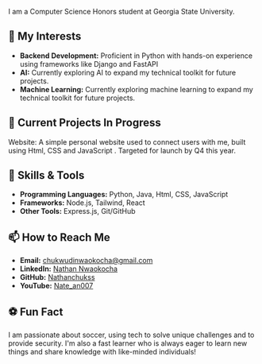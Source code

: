 I am a Computer Science Honors student at Georgia State University. 

👀 My Interests
--------------------------------------------------------------------------------------------------------------------------------------------------------
- **Backend Development:** Proficient in Python with hands-on experience using frameworks like Django and FastAPI 
- **AI:** Currently exploring AI to expand my technical toolkit for future projects.
- **Machine Learning:** Currently exploring machine learning to expand my technical toolkit for future projects.

🌟 Current Projects In Progress
--------------------------------------------------------------------------------------------------------------------------------------------------------
Website: A simple personal website used to connect users with me, built using Html, CSS and JavaScript . Targeted for launch by Q4 this year.

🔧 Skills & Tools
--------------------------------------------------------------------------------------------------------------------------------------------------------
- **Programming Languages:** Python, Java, Html, CSS, JavaScript
- **Frameworks:** Node.js, Tailwind, React
- **Other Tools:** Express.js, Git/GitHub

📫 How to Reach Me
--------------------------------------------------------------------------------------------------------------------------------------------------------
- **Email:** chukwudinwaokocha@gmail.com  
- **LinkedIn:** [Nathan Nwaokocha](https://www.linkedin.com/in/YOUR-LINK)  
- **GitHub:** [Nathanchukss](https://github.com/Nathanchukss)  
- **YouTube:** [Nate_an007](https://www.youtube.com/@Nate_an007)

⚽️ Fun Fact
--------------------------------------------------------------------------------------------------------------------------------------------------------
I am passionate about soccer, using tech to solve unique challenges and to provide security. I'm also a fast learner who is always eager to learn new things and share knowledge with like-minded individuals!

